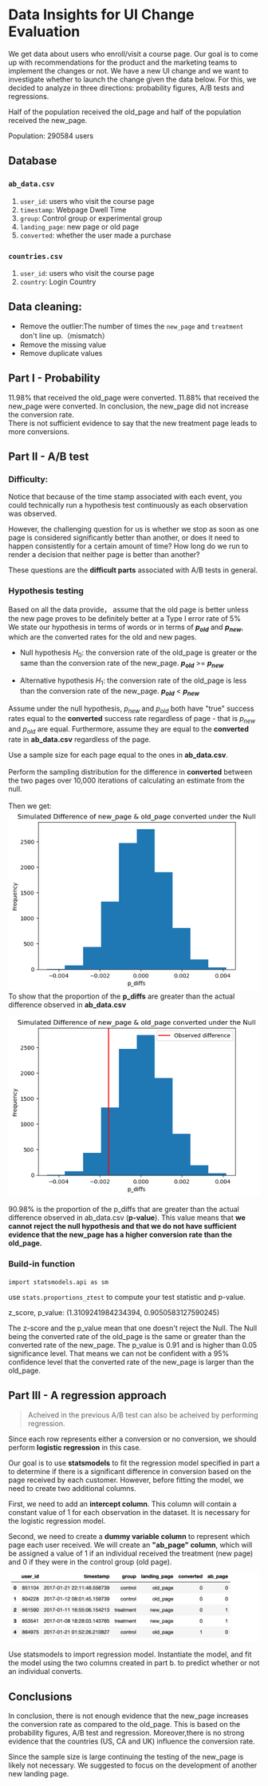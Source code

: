 # Data Insights for UI Change Evaluation

We get data about users who enroll/visit a course page. Our goal is to come up with recommendations for the product and the marketing teams to implement the changes or not. We have a new UI change and we want to investigate whether to launch the change given the data below. For this, we decided to analyze in three directions: probability figures, A/B tests and regressions.

Half of the population received the old_page and half of the population received the new_page. 

Population: 290584 users

## Database

### `ab_data.csv` 

1. `user_id`: users who visit the course page
2. `timestamp`: Webpage Dwell Time
3. `group`: Control group or experimental group
4. `landing_page`: new page or old page
5. `converted`: whether the user made a purchase


### `countries.csv` 
1. `user_id`: users who visit the course page
2. `country`: Login Country

## Data cleaning:
- Remove the outlier:The number of times the `new_page` and `treatment` don't line up.（mismatch）
- Remove the missing value
- Remove duplicate values

## Part I - Probability
11.98% that received the old_page were converted. 11.88% that received the new_page were converted. In conclusion, the new_page did not increase the conversion rate. <br>
There is not sufficient evidence to say that the new treatment page leads to more conversions.

## Part II - A/B test
### Difficulty:

Notice that because of the time stamp associated with each event, you could technically run a hypothesis test continuously as each observation was observed.<br>  

However, the challenging question for us is whether we stop as soon as one page is considered significantly better than another, or does it need to happen consistently for a certain amount of time? How long do we run to render a decision that neither page is better than another? 

These questions are the **difficult parts** associated with A/B tests in general. 


### Hypothesis testing
Based on all the data provide， assume that the old page is better unless the new page proves to be definitely better at a Type I error rate of 5%<br>
We state our hypothesis in terms of words or in terms of **$p_{old}$** and **$p_{new}$**, which are the converted rates for the old and new pages.

- Null hypothesis $H_{0}$: the conversion rate of the old_page is greater or the same than the conversion rate of the new_page. **$p_{old}$** >= **$p_{new}$**

- Alternative hypothesis $H_{1}$: the conversion rate of the old_page is less than the conversion rate of the new_page. 
    **$p_{old}$** < **$p_{new}$**
    
Assume under the null hypothesis, $p_{new}$ and $p_{old}$ both have "true" success rates equal to the **converted** success rate regardless of page - that is $p_{new}$ and $p_{old}$ are equal. Furthermore, assume they are equal to the **converted** rate in **ab_data.csv** regardless of the page. <br>

Use a sample size for each page equal to the ones in **ab_data.csv**.  <br><br>
Perform the sampling distribution for the difference in **converted** between the two pages over 10,000 iterations of calculating an estimate from the null.  <br><br>
Then we get:<br>
![](https://github.com/zxinranz/img-folder/blob/main/p_diffs.jpg)
To show that the proportion of the **p_diffs** are greater than the actual difference observed in **ab_data.csv**

![](https://github.com/zxinranz/img-folder/blob/main/obs_diff.png)

90.98% is the proportion of the p_diffs that are greater than the actual difference observed in ab_data.csv (**p-value**). This value means that **we cannot reject the null hypothesis and that we do not have sufficient evidence that the new_page has a higher conversion rate than the old_page.** 

### Build-in function
` import statsmodels.api as sm `<br>

use `stats.proportions_ztest` to compute your test statistic and p-value.<br>

z_score, p_value: (1.3109241984234394, 0.9050583127590245)<br>

The z-score and the p_value mean that one doesn't reject the Null. The Null being the converted rate of the old_page is the same or greater than the converted rate of the new_page. The p_value is 0.91 and is higher than 0.05 significance level. That means we can not be confident with a 95% confidence level that the converted rate of the new_page is larger than the old_page.

## Part III - A regression approach
> Acheived in the previous A/B test can also be acheived by performing regression.

Since each row represents either a conversion or no conversion, we should perform **logistic regression** in this case.

Our goal is to use **statsmodels** to fit the regression model specified in part a to determine if there is a significant difference in conversion based on the page received by each customer. However, before fitting the model, we need to create two additional columns. <br>

First, we need to add an **intercept column**. This column will contain a constant value of 1 for each observation in the dataset. It is necessary for the logistic regression model.<br>

Second, we need to create a **dummy variable column** to represent which page each user received. We will create an **"ab_page" column**, which will be assigned a value of 1 if an individual received the treatment (new page) and 0 if they were in the control group (old page).<br>

![](https://github.com/zxinranz/img-folder/blob/main/ab_logis.png)

Use statsmodels to import regression model. Instantiate the model, and fit the model using the two columns created in part b. to predict whether or not an individual converts.

## Conclusions

In conclusion, there is not enough evidence that the new_page increases the conversion rate as compared to the old_page. This is based on the probability figures, A/B test and regression. Moreover,there is no strong evidence that the countries (US, CA and UK) influence the conversion rate. 

Since the sample size is large continuing the testing of the new_page is likely not necessary. We suggested to focus on the development of another new landing page. 
